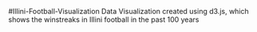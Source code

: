 #Illini-Football-Visualization
Data Visualization created using d3.js, which shows the winstreaks in Illini football in the past 100 years 